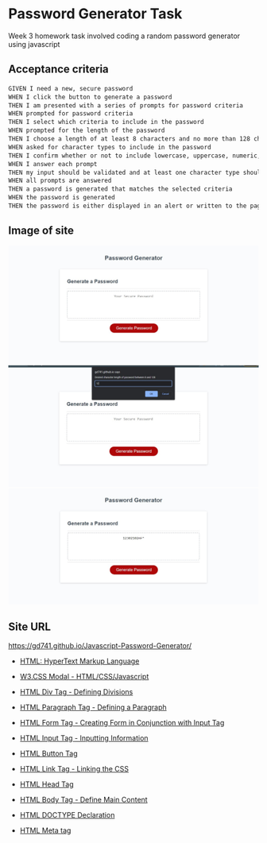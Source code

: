 # Password Generator Task #
Week 3 homework task involved coding a random password generator using javascript 

## Acceptance criteria ##
```md
GIVEN I need a new, secure password
WHEN I click the button to generate a password
THEN I am presented with a series of prompts for password criteria
WHEN prompted for password criteria
THEN I select which criteria to include in the password
WHEN prompted for the length of the password
THEN I choose a length of at least 8 characters and no more than 128 characters
WHEN asked for character types to include in the password
THEN I confirm whether or not to include lowercase, uppercase, numeric, and/or special characters
WHEN I answer each prompt
THEN my input should be validated and at least one character type should be selected
WHEN all prompts are answered
THEN a password is generated that matches the selected criteria
WHEN the password is generated
THEN the password is either displayed in an alert or written to the page
```


## Image of site ##
![alt text](https://github.com/gd741/Javascript-Password-Generator/blob/main/images/pwgen1.jpg)
![alt text](https://github.com/gd741/Javascript-Password-Generator/blob/main/images/pwgen2.jpg)
![alt text](https://github.com/gd741/Javascript-Password-Generator/blob/main/images/pwgen3.jpg)

## Site URL ##
https://gd741.github.io/Javascript-Password-Generator/


* [HTML: HyperText Markup Language](https://developer.mozilla.org/en-US/docs/Web/HTML)

* [W3.CSS Modal - HTML/CSS/Javascript](https://www.w3schools.com/w3css/w3css_modal.asp)

* [HTML Div Tag - Defining Divisions](https://www.w3schools.com/tags/tag_div.asp#:~:text=The%20tag%20defines%20a,inside%20the%20tag!)

* [HTML Paragraph Tag - Defining a Paragraph](https://www.w3schools.com/tags/tag_p.asp)

* [HTML Form Tag - Creating Form in Conjunction with Input Tag](https://www.w3schools.com/tags/tag_form.asp)

* [HTML Input Tag - Inputting Information](https://www.w3schools.com/tags/tag_input.asp)

* [HTML Button Tag](https://www.w3schools.com/tags/tag_button.asp)

* [HTML Link Tag - Linking the CSS](https://www.w3schools.com/tags/tag_link.asp#:~:text=The%20tag%20defines%20the,element%2C%20it%20contains%20attributes%20only.)

* [HTML Head Tag](https://www.w3schools.com/tags/tag_head.asp)

* [HTML Body Tag - Define Main Content](https://www.w3schools.com/tags/tag_body.asp#:~:text=The%20tag%20defines%20the,element%20in%20an%20HTML%20document.)

* [HTML DOCTYPE Declaration](https://www.w3schools.com/tags/tag_doctype.asp)

* [HTML Meta tag](https://www.w3schools.com/tags/tag_meta.asp)
